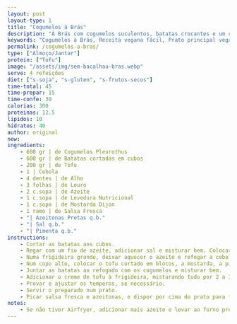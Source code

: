```yaml
---
layout: post
layout-type: 1
title: "Cogumelos à Brás"
description: "À Brás com cogumelos suculentos, batatas crocantes e um creme de tofu aveludado"
keywords: "Cogumelos à Brás, Receita vegana fácil, Prato principal vegano, À Brás com tofu, Cogumelos Pleurothus, Receita vegana saudável, À Brás sem ovos, Jantar vegano simples, Receita com cogumelos e tofu, Prato vegano sem glúten"
permalink: /cogumelos-a-bras/
type: ["Almoço/Jantar"]
protein: ["Tofu"]
image: "/assets/img/sem-bacalhau-bras.webp"
serve: 4 refeições
diet: ["s-soja", "s-gluten", "s-frutos-secos"]
time-total: 45
time-prepar: 15
time-confe: 30
calorias: 300
proteinas: 12.5
lipidos: 10
hidratos: 40
author: original
new:
ingredients:
    - 600 gr | de Cogumelos Pleurothus
    - 600 gr | de Batatas cortadas em cubos
    - 200 gr | de Tofu
    - 1 | Cebola
    - 4 dentes | de Alho
    - 3 folhas | de Louro
    - 2 c.sopa | de Azeite
    - 1 c.sopa | de Levedura Nutricional
    - 1 c.sopa | de Mostarda Dijon
    - 1 ramo | de Salsa Fresca
    - "| Azeitonas Pretas q.b."
    - "| Sal q.b."
    - "| Pimenta q.b."
instructions:
    - Cortar as batatas aos cubos.
    - Regar com um fio de azeite, adicionar sal e misturar bem. Colocar as batatas na Airfryer e cozinhar por 30 minutos a 180ºC, mexendo a meio do tempo. Se preferir, pode optar por fritar as batatas numa fritadeira até ficarem douradas. Quando as batatas estiverem prontas, reservar.
    - Numa frigideira grande, deixar aquecer o azeite e refogar a cebola com as folhas de louro, até dourar ligeiramente. Juntar o alho e deixar refogar por mais um minuto. Adicionar os cogumelos e deixar cozinhar até que reduzam e libertem os seus sucos.
    - Num copo alto, colocar o tofu cortado em blocos, a mostarda, a pimenta preta, o sal e a levedura nutricional. Bater tudo com uma varinha mágica até obter um creme homogéneo. Se a mistura estiver muito espessa, adicionar bebida vegetal ou água aos poucos, até atingir a consistência desejada.
    - Juntar as batatas ao refogado com os cogumelos e misturar bem.
    - Adicionar o creme de tofu à frigideira, misturando tudo por 2 a 3 minutos, até o líquido evaporar.
    - Provar e ajustar os temperos, se necessário.
    - Servir o preparado num prato.
    - Picar salsa fresca e azeitonas, e dispor por cima do prato para finalizar.
notes:
    - Se não tiver Airfryer, adicionar mais azeite e levar ao forno pré-aquecido a 180ºC por cerca de 40 minutos (pode demorar mais tempo, dependendo do forno).
---
```


